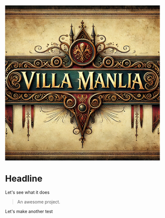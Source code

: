 ![logo](img/Banner.png)
# Headline
Let's see what it does

> An awesome project.

Let's make another test